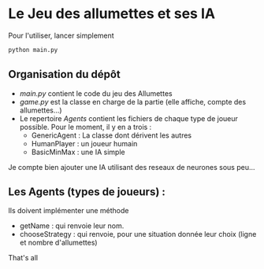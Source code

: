 # Le Jeu des allumettes et ses IA

Pour l'utiliser, lancer simplement

```bash
python main.py
```

## Organisation du dépôt

- *main.py* contient le code du jeu des Allumettes
- *game.py* est la classe en charge de la partie
(elle affiche, compte des allumettes...)
- Le repertoire *Agents* contient les fichiers de chaque type de joueur possible.
Pour le moment, il y en a trois :
  - GenericAgent : La classe dont dérivent les autres
  - HumanPlayer : un joueur humain
  - BasicMinMax : une IA simple

Je compte bien ajouter une IA utilisant des reseaux de neurones sous peu...

## Les Agents (types de joueurs) :

Ils doivent implémenter une méthode
- getName : qui renvoie leur nom.
- chooseStrategy : qui renvoie, pour une situation donnée leur choix (ligne et nombre d'allumettes)


That's all
